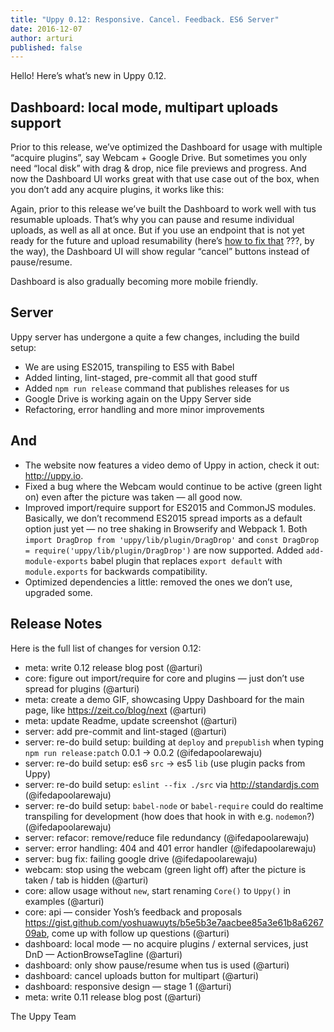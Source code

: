 ```yaml
---
title: "Uppy 0.12: Responsive. Cancel. Feedback. ES6 Server"
date: 2016-12-07
author: arturi
published: false
---
```


Hello! Here’s what’s new in Uppy 0.12.

## Dashboard: local mode, multipart uploads support

Prior to this release, we’ve optimized the Dashboard for usage with multiple “acquire plugins”, say Webcam + Google Drive. But sometimes you only need “local disk” with drag & drop, nice file previews and progress. And now the Dashboard UI works great with that use case out of the box, when you don’t add any acquire plugins, it works like this:

Again, prior to this release we’ve built the Dashboard to work well with tus resumable uploads. That’s why you can pause and resume individual uploads, as well as all at once. But if you use an endpoint that is not yet ready for the future and upload resumability (here’s [how to fix that](http://tus.io) ???, by the way), the Dashboard UI will show regular “cancel” buttons instead of pause/resume.

Dashboard is also gradually becoming more mobile friendly.

## Server

Uppy server has undergone a quite a few changes, including the build setup:

- We are using ES2015, transpiling to ES5 with Babel
- Added linting, lint-staged, pre-commit all that good stuff
- Added `npm run release` command that publishes releases for us
- Google Drive is working again on the Uppy Server side
- Refactoring, error handling and more minor improvements

<!-- more -->

## And

- The website now features a video demo of Uppy in action, check it out: http://uppy.io.
- Fixed a bug where the Webcam would continue to be active (green light on) even after the picture was taken — all good now.
- Improved import/require support for ES2015 and CommonJS modules. Basically, we don’t recommend ES2015 spread imports as a default option just yet — no tree shaking in Browserify and Webpack 1. Both `import DragDrop from 'uppy/lib/plugin/DragDrop'` and `const DragDrop = require('uppy/lib/plugin/DragDrop')` are now supported. Added `add-module-exports` babel plugin that replaces `export default` with `module.exports` for backwards compatibility.
- Optimized dependencies a little: removed the ones we don’t use, upgraded some.

## Release Notes

Here is the full list of changes for version 0.12:

- meta: write 0.12 release blog post (@arturi)
- core: figure out import/require for core and plugins — just don’t use spread for plugins (@arturi)
- meta: create a demo GIF, showcasing Uppy Dashboard for the main page, like https://zeit.co/blog/next (@arturi)
- meta: update Readme, update screenshot (@arturi)
- server: add pre-commit and lint-staged (@arturi)
- server: re-do build setup: building at `deploy` and `prepublish` when typing `npm run release:patch` 0.0.1 -> 0.0.2 (@ifedapoolarewaju)
- server: re-do build setup: es6 `src` -> es5 `lib` (use plugin packs from Uppy)
- server: re-do build setup: `eslint --fix ./src` via http://standardjs.com (@ifedapoolarewaju)
- server: re-do build setup: `babel-node` or `babel-require` could do realtime transpiling for development (how does that hook in with e.g. `nodemon`?) (@ifedapoolarewaju)
- server: refacor: remove/reduce file redundancy (@ifedapoolarewaju)
- server: error handling: 404 and 401 error handler (@ifedapoolarewaju)
- server: bug fix: failing google drive (@ifedapoolarewaju)
- webcam: stop using the webcam (green light off) after the picture is taken / tab is hidden (@arturi)
- core: allow usage without `new`, start renaming `Core()` to `Uppy()` in examples (@arturi)
- core: api — consider Yosh’s feedback and proposals https://gist.github.com/yoshuawuyts/b5e5b3e7aacbee85a3e61b8a626709ab, come up with follow up questions (@arturi)
- dashboard: local mode — no acquire plugins / external services, just DnD — ActionBrowseTagline (@arturi)
- dashboard: only show pause/resume when tus is used (@arturi)
- dashboard: cancel uploads button for multipart (@arturi)
- dashboard: responsive design — stage 1 (@arturi)
- meta: write 0.11 release blog post (@arturi)

The Uppy Team
